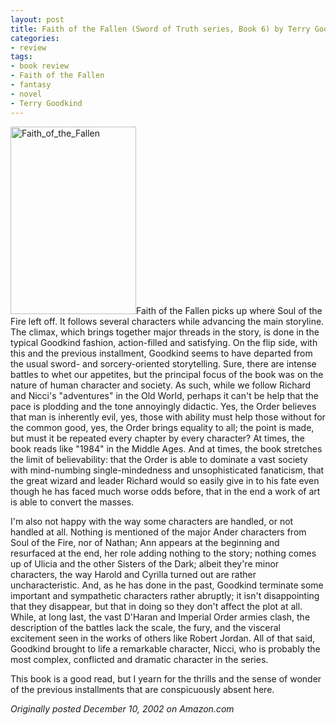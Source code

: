 ```yaml
---
layout: post
title: Faith of the Fallen (Sword of Truth series, Book 6) by Terry Goodkind
categories:
- review
tags:
- book review
- Faith of the Fallen
- fantasy
- novel
- Terry Goodkind
---
```

<img class="pull-left" title="Faith_of_the_Fallen" src="https://dl.dropboxusercontent.com/u/52804626/images/Faith_of_the_Fallen-201x300.jpg" width="201" height="300" />Faith of the Fallen picks up where Soul of the Fire left off. It follows several characters while advancing the main storyline. The climax, which brings together major threads in the story, is done in the typical Goodkind fashion, action-filled and satisfying. On the flip side, with this and the previous installment, Goodkind seems to have departed from the usual sword- and sorcery-oriented storytelling. Sure, there are intense battles to whet our appetites, but the principal focus of the book was on the nature of human character and society. As such, while we follow Richard and Nicci's "adventures" in the Old World, perhaps it can't be help that the pace is plodding and the tone annoyingly didactic. Yes, the Order believes that man is inherently evil, yes, those with ability must help those without for the common good, yes, the Order brings equality to all; the point is made, but must it be repeated every chapter by every character? At times, the book reads like "1984" in the Middle Ages. And at times, the book stretches the limit of believability: that the Order is able to dominate a vast society with mind-numbing single-mindedness and unsophisticated fanaticism, that the great wizard and leader Richard would so easily give in to his fate even though he has faced much worse odds before, that in the end a work of art is able to convert the masses.

I'm also not happy with the way some characters are handled, or not handled at all. Nothing is mentioned of the major Ander characters from Soul of the Fire, nor of Nathan; Ann appears at the beginning and resurfaced at the end, her role adding nothing to the story; nothing comes up of Ulicia and the other Sisters of the Dark; albeit they're minor characters, the way Harold and Cyrilla turned out are rather uncharacteristic. And, as he has done in the past, Goodkind terminate some important and sympathetic characters rather abruptly; it isn't disappointing that they disappear, but that in doing so they don't affect the plot at all. While, at long last, the vast D'Haran and Imperial Order armies clash, the description of the battles lack the scale, the fury, and the visceral excitement seen in the works of others like Robert Jordan. All of that said, Goodkind brought to life a remarkable character, Nicci, who is probably the most complex, conflicted and dramatic character in the series.

This book is a good read, but I yearn for the thrills and the sense of wonder of the previous installments that are conspicuously absent here.

*Originally posted December 10, 2002 on Amazon.com*
